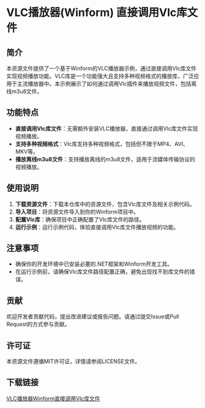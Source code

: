 # VLC播放器(Winform) 直接调用Vlc库文件

## 简介

本资源文件提供了一个基于Winform的VLC播放器示例，通过直接调用Vlc库文件实现视频播放功能。VLC库是一个功能强大且支持多种视频格式的播放库，广泛应用于主流播放器中。本示例展示了如何通过调用Vlc插件来播放视频文件，包括离线m3u8文件。

## 功能特点

- **直接调用Vlc库文件**：无需额外安装VLC播放器，直接通过调用Vlc库文件实现视频播放。
- **支持多种视频格式**：Vlc库支持多种视频格式，包括但不限于MP4、AVI、MKV等。
- **播放离线m3u8文件**：支持播放离线的m3u8文件，适用于流媒体传输协议的视频播放。

## 使用说明

1. **下载资源文件**：下载本仓库中的资源文件，包含Vlc库文件及相关示例代码。
2. **导入项目**：将资源文件导入到你的Winform项目中。
3. **配置Vlc库**：确保项目中正确配置了Vlc库文件的路径。
4. **运行示例**：运行示例代码，体验直接调用Vlc库文件播放视频的功能。

## 注意事项

- 确保你的开发环境中已安装必要的.NET框架和Winform开发工具。
- 在运行示例前，请确保Vlc库文件路径配置正确，避免出现找不到库文件的错误。

## 贡献

欢迎开发者贡献代码，提出改进建议或报告问题。请通过提交Issue或Pull Request的方式参与贡献。

## 许可证

本资源文件遵循MIT许可证，详情请参阅LICENSE文件。

## 下载链接

[VLC播放器Winform直接调用Vlc库文件](https://pan.quark.cn/s/f5a964d65616)
